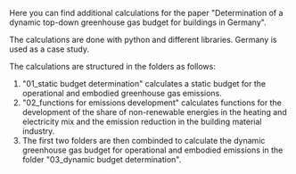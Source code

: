Here you can find additional calculations for the paper "Determination of a dynamic top-down greenhouse gas budget for buildings in Germany".

The calculations are done with python and different libraries. Germany is used as a case study.

The calculations are structured in the folders as follows:
1) "01_static budget determination" calculates a static budget for the operational and embodied greenhouse gas emissions.
2) "02_functions for emissions development" calculates functions for the development of the share of non-renewable energies in the heating and electricity mix and the emission reduction in the building material industry.
3) The first two folders are then combinded to calculate the dynamic greenhouse gas budget for operational and embodied emissions in the folder "03_dynamic budget determination".
